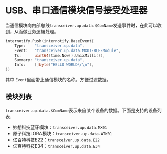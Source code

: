 # USB、串口通信模块信号接受处理器
当通信模块向内部总线`transceiver.up.data.$ComName`发送事件时，在此可以收到，从而做业务逻辑处理。
```go
internotify.Push(internotify.BaseEvent{
	Type:    "transceiver.up.data",
	Event:   "transceiver.up.data.MX01-BLE-Module",
	Ts:      uint64(time.Now().UnixMilli()),
	Summary: "transceiver.up.data",
	Info:    []byte("HELLO WORLD\r\n"),
})
```
其中 `Event`里面带上通信模块的名称。方便过滤数据。

## 模块列表
`transceiver.up.data.$ComName`表示来自某个设备的数据。下面是支持的设备列表.
- 妙想科技蓝牙模块：`transceiver.up.data.MX01`
- 原子科技LORA模块：`transceiver.up.data.ATK01`
- 亿百特科技E22：`transceiver.up.data.E22`
- 亿百特科技E34：`transceiver.up.data.E34`